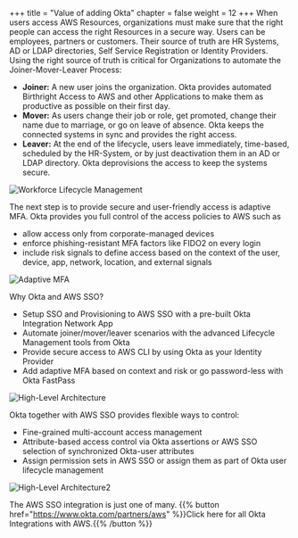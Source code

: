 +++
title = "Value of adding Okta"
chapter = false
weight = 12
+++
When users access AWS Resources, organizations must make sure that the right people can access the right Resources in a secure way. Users can be employees, partners or customers. Their source of truth are HR Systems, AD or LDAP directories, Self Service Registration or Identity Providers.
Using the right source of truth is critical for Organizations to automate the Joiner-Mover-Leaver Process:

- **Joiner:** A new user joins the organization. Okta provides automated Birthright Access to AWS and other Applications to make them as productive as possible on their first day.
- **Mover:** As users change their job or role, get promoted, change their name due to marriage, or go on leave of absence. Okta keeps the connected systems in sync and provides the right access.
- **Leaver:** At the end of the lifecycle, users leave immediately, time-based, scheduled by the HR-System, or by just deactivation them in an AD or LDAP directory. Okta deprovisions the access to keep the systems secure.

![Workforce Lifecycle Management](/images/1_Workforce_Lifecycle_Management.png)

The next step is to provide secure and user-friendly access is adaptive MFA. Okta provides you full control of the access policies to AWS such as

- allow access only from corporate-managed devices
- enforce phishing-resistant MFA factors like FIDO2 on every login
- include risk signals to define access based on the context of the user, device, app, network, location, and external signals

![Adaptive MFA](/images/7_adaptive_mfa.png)

Why Okta and AWS SSO?

- Setup SSO and Provisioning to AWS SSO with a pre-built Okta Integration Network App
- Automate joiner/mover/leaver scenarios with the advanced Lifecycle Management tools from Okta
- Provide secure access to AWS CLI by using Okta as your Identity Provider
- Add adaptive MFA based on context and risk or go password-less with Okta FastPass

![High-Level Architecture](/images/2_High_Level_Architecture.png)

Okta together with AWS SSO provides flexible ways to control:

- Fine-grained multi-account access management
- Attribute-based access control via Okta assertions or AWS SSO selection of synchronized Okta-user attributes
- Assign permission sets in AWS SSO or assign them as part of Okta user lifecycle management

![High-Level Architecture2](/images/3_High_Level_Architecture2.png)

The AWS SSO integration is just one of many. {{% button href="https://www.okta.com/partners/aws" %}}Click here for all Okta Integrations with AWS.{{% /button %}}